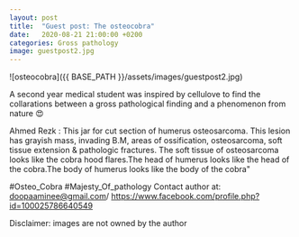 ```yaml
---
layout: post
title:  "Guest post: The osteocobra"
date:   2020-08-21 21:00:00 +0200
categories: Gross pathology 
image: guestpost2.jpg
---
```


![osteocobra]({{ BASE_PATH }}/assets/images/guestpost2.jpg)


A second year medical student was inspired by cellulove to find the collarations between a gross pathological finding and a phenomenon from nature 😍

Ahmed Rezk : This jar for cut section of humerus osteosarcoma. This lesion has grayish mass, invading B.M, areas of ossification, osteosarcoma, soft tissue extension & pathologic fractures. The soft tissue of osteosarcoma looks like the cobra hood flares.The head of humerus looks like the head of the cobra.The body of humerus looks like the body of the cobra"

#Osteo_Cobra
#Majesty_Of_pathology
Contact author at: doopaaminee@gmail.com/ https://www.facebook.com/profile.php?id=100025786640549



Disclaimer: images are not owned by the author
